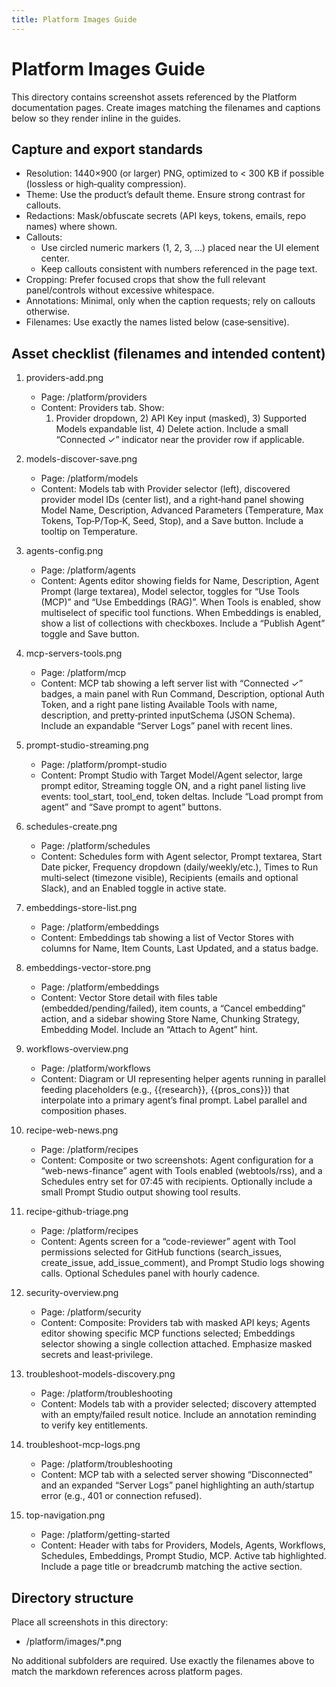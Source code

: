 ```yaml
---
title: Platform Images Guide
---
```


# Platform Images Guide

This directory contains screenshot assets referenced by the Platform documentation pages. Create images matching the filenames and captions below so they render inline in the guides.

## Capture and export standards

- Resolution: 1440×900 (or larger) PNG, optimized to < 300 KB if possible (lossless or high‑quality compression).
- Theme: Use the product’s default theme. Ensure strong contrast for callouts.
- Redactions: Mask/obfuscate secrets (API keys, tokens, emails, repo names) where shown.
- Callouts:
  - Use circled numeric markers (1, 2, 3, …) placed near the UI element center.
  - Keep callouts consistent with numbers referenced in the page text.
- Cropping: Prefer focused crops that show the full relevant panel/controls without excessive whitespace.
- Annotations: Minimal, only when the caption requests; rely on callouts otherwise.
- Filenames: Use exactly the names listed below (case‑sensitive).

## Asset checklist (filenames and intended content)

1. providers-add.png
   - Page: /platform/providers
   - Content: Providers tab. Show:
     1) Provider dropdown, 2) API Key input (masked), 3) Supported Models expandable list, 4) Delete action. Include a small “Connected ✓” indicator near the provider row if applicable.

2. models-discover-save.png
   - Page: /platform/models
   - Content: Models tab with Provider selector (left), discovered provider model IDs (center list), and a right‑hand panel showing Model Name, Description, Advanced Parameters (Temperature, Max Tokens, Top‑P/Top‑K, Seed, Stop), and a Save button. Include a tooltip on Temperature.

3. agents-config.png
   - Page: /platform/agents
   - Content: Agents editor showing fields for Name, Description, Agent Prompt (large textarea), Model selector, toggles for “Use Tools (MCP)” and “Use Embeddings (RAG)”. When Tools is enabled, show multiselect of specific tool functions. When Embeddings is enabled, show a list of collections with checkboxes. Include a “Publish Agent” toggle and Save button.

4. mcp-servers-tools.png
   - Page: /platform/mcp
   - Content: MCP tab showing a left server list with “Connected ✓” badges, a main panel with Run Command, Description, optional Auth Token, and a right pane listing Available Tools with name, description, and pretty‑printed inputSchema (JSON Schema). Include an expandable “Server Logs” panel with recent lines.

5. prompt-studio-streaming.png
   - Page: /platform/prompt-studio
   - Content: Prompt Studio with Target Model/Agent selector, large prompt editor, Streaming toggle ON, and a right panel listing live events: tool_start, tool_end, token deltas. Include “Load prompt from agent” and “Save prompt to agent” buttons.

6. schedules-create.png
   - Page: /platform/schedules
   - Content: Schedules form with Agent selector, Prompt textarea, Start Date picker, Frequency dropdown (daily/weekly/etc.), Times to Run multi‑select (timezone visible), Recipients (emails and optional Slack), and an Enabled toggle in active state.

7. embeddings-store-list.png
   - Page: /platform/embeddings
   - Content: Embeddings tab showing a list of Vector Stores with columns for Name, Item Counts, Last Updated, and a status badge.

8. embeddings-vector-store.png
   - Page: /platform/embeddings
   - Content: Vector Store detail with files table (embedded/pending/failed), item counts, a “Cancel embedding” action, and a sidebar showing Store Name, Chunking Strategy, Embedding Model. Include an “Attach to Agent” hint.

9. workflows-overview.png
   - Page: /platform/workflows
   - Content: Diagram or UI representing helper agents running in parallel feeding placeholders (e.g., {{research}}, {{pros_cons}}) that interpolate into a primary agent’s final prompt. Label parallel and composition phases.

10. recipe-web-news.png
    - Page: /platform/recipes
    - Content: Composite or two screenshots: Agent configuration for a “web-news-finance” agent with Tools enabled (webtools/rss), and a Schedules entry set for 07:45 with recipients. Optionally include a small Prompt Studio output showing tool results.

11. recipe-github-triage.png
    - Page: /platform/recipes
    - Content: Agents screen for a “code-reviewer” agent with Tool permissions selected for GitHub functions (search_issues, create_issue, add_issue_comment), and Prompt Studio logs showing calls. Optional Schedules panel with hourly cadence.

12. security-overview.png
    - Page: /platform/security
    - Content: Composite: Providers tab with masked API keys; Agents editor showing specific MCP functions selected; Embeddings selector showing a single collection attached. Emphasize masked secrets and least‑privilege.

13. troubleshoot-models-discovery.png
    - Page: /platform/troubleshooting
    - Content: Models tab with a provider selected; discovery attempted with an empty/failed result notice. Include an annotation reminding to verify key entitlements.

14. troubleshoot-mcp-logs.png
    - Page: /platform/troubleshooting
    - Content: MCP tab with a selected server showing “Disconnected” and an expanded “Server Logs” panel highlighting an auth/startup error (e.g., 401 or connection refused).

15. top-navigation.png
    - Page: /platform/getting-started
    - Content: Header with tabs for Providers, Models, Agents, Workflows, Schedules, Embeddings, Prompt Studio, MCP. Active tab highlighted. Include a page title or breadcrumb matching the active section.

## Directory structure

Place all screenshots in this directory:
- /platform/images/*.png

No additional subfolders are required. Use exactly the filenames above to match the markdown references across platform pages.
